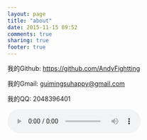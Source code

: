 ```yaml
---
layout: page
title: "about"
date: 2015-11-15 09:52
comments: true
sharing: true
footer: true
---
```


我的Github: https://github.com/AndyFightting

我的Gmail: guimingsuhappy@gmail.com

我的QQ: 2048396401


<audio autoplay="autoplay" loop="loop" src="/myimg/music.mp3" controls="controls"></audio>